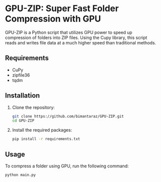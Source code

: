 # GPU-ZIP: Super Fast Folder Compression with GPU

GPU-ZIP is a Python script that utilizes GPU power to speed up compression of folders into ZIP files. Using the Cupy library, this script reads and writes file data at a much higher speed than traditional methods.

## Requirements
- CuPy
- zipfile36
- tqdm

## Installation

1. Clone the repository:

    ```bash
    git clone https://github.com/bimantaraz/GPU-ZIP.git
    cd GPU-ZIP
    ```

2. Install the required packages:

    ```bash
    pip install -r requirements.txt
    ```

## Usage

To compress a folder using GPU, run the following command:

```bash
python main.py
```
